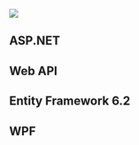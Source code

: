 
![](https://github.com/SurenKhachatryan/An_example_of_how_to_connect_to_the_Web_API_server/blob/master/GifProg.gif)

## ASP.NET
## Web API
## Entity Framework 6.2
## WPF

